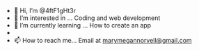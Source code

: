 - 👋 Hi, I’m @4ftF1gHt3r
- 👀 I’m interested in ... Coding and web development 
- 🌱 I’m currently learning ... How to create an app
-
- 📫 How to reach me... Email at marymegannorvell@gmail.com

<!---
4ftF1gHt3r/4ftF1gHt3r is a ✨ special ✨ repository because its `README.md` (this file) appears on your GitHub profile.
You can click the Preview link to take a look at your changes.
--->
